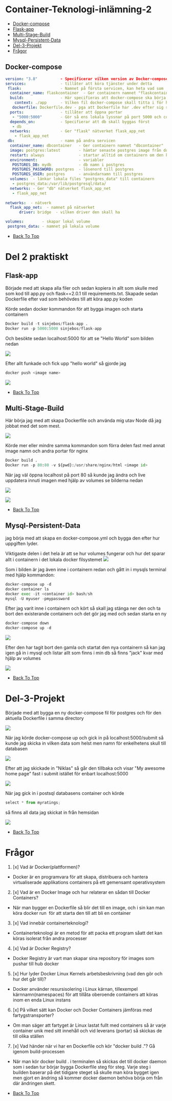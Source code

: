 # Container-Teknologi-inlämning-2 #
- [Docker-compose](#Docker-compose)
- [Flask-app](#Flask-app)
- [Multi-Stage-Build](#Multi-Stage-Build)
- [Mysql-Persistent-Data](#Mysql-Persistent-Data)
- [Del-3-Projekt](#Del-3-Projekt)
- [Frågor](#Frågor)

## Docker-compose

```yaml
version: "3.8"          - Specificerar vilken version av Docker-compose
services:               - tillåter att köra tjänster under detta
 flask:                 - Namnet på första servicen, kan heta vad som
  container_name: flaskcontainer  - Ger containern namnet "flaskcontainer"
  build:                - Här specifieras att docker-compose ska börja bygga
    context: ./app      - Vilken fil docker-compose skall titta i för hitta sin Dockerfile
   dockerfile: Dockerfile.dev - pga att Dockerfile har .dev efter sig så behövs så behövs det specifieras vilken fil
  ports:                - tillåter att öppna portar
   - "5000:5000"        - Gör så ens lokala lyssnar på port 5000 och containern lyssnar på 5000
  depends_on:           - Specifierar att db skall byggas först
   - db
  networks:             - Ger "flask" nätverket flask_app_net
    - flask_app_net
 db:                    - namn på andra servicen
  container_name: dbcontainer   - Ger containern namnet "dbcontainer"
  image: postgres:latest        - hämtar senaste postgres image från dockerhub
  restart: always               - startar alltid om containern om den kraschar eller diverse nerstängning
  environment:                  - variabler
   POSTGRES_DB: mydb            - db namn i postgres
   POSTGRES_PASSWORD: postgres  - lösenord till postgres
   POSTGRES_USER: postgres      - användarnamn till postgres
  volumes:  - länkar lokala files "postgres_data" till containern
   - postgres_data:/var/lib/postgresql/data/
  networks: - Ger "db" nätverket flask_app_net
   - flask_app_net
       
networks:  - nätverk
  flask_app_net:  - namnet på nätverket
      driver: bridge  - vilken driver den skall ha

volumes:        - skapar lokal volume
 postgres_data: - namnet på lokala volume
```

- [Back To Top](#Container-Teknologi-inlämning-2)

# Del 2 praktiskt #

## Flask-app ##

Började med att skapa alla filer och sedan kopiera in allt som skulle med som kod till app.py och flask==2.0.1 till requirements.txt.
Skapade sedan Dockerfile efter vad som behövdes till att köra app.py koden

Körde sedan docker kommandon för att bygga imagen och starta containern
```python
Docker build -t sinjebos/flask-app .
Docker run -p 5000:5000 sinjebos/flask-app
```
Och besökte sedan localhost:5000 för att se "Hello World" som bilden nedan

![](img/5.png)

Efter allt funkade och fick upp "hello world" så gjorde jag
```python
docker push <image name>
```

![](img/1.png)

- [Back To Top](#Container-Teknologi-inlämning-2)

## Multi-Stage-Build

Här börja jag med att skapa Dockerfile och använda mig utav Node då jag jobbat med det som mest.


![](img/8.png)

Körde mer eller mindre samma kommandon som förra delen fast med annat image namn och andra portar för nginx

```python
Docker build .
Docker run -p 80:80 -v ${pwd}:/usr/share/nginx/html <image id>
```

När jag väl öppna localhost på port 80 så kunde jag ändra och live uppdatera innuti imagen med hjälp av volumes se bilderna nedan

![](img/6.png)



![](img/7.png)

- [Back To Top](#Container-Teknologi-inlämning-2)

## Mysql-Persistent-Data

jag börja med att skapa en docker-compose.yml och bygga den efter hur uppgiften lyder.

Viktigaste delen i det hela är att se hur volumes fungerar och hur det sparar allt i containern i det lokala docker filsystemet
![](img/3.png)

Som i bilden är jag även inne i containern redan och gått in i mysqls terminal med hjälp kommandon:
```python
docker-compose up -d
docker container ls
docker exec -it <container id> bash/sh
mysql -U myuser -pmypassword
```

Efter jag varit inne i containern och kört så skall jag stänga ner den och ta bort den existerande containern och det gör jag med och sedan starta en ny

```python
docker-compose down
docker-compose up -d
```

![](img/2.png)

Efter den har tagit bort den gamla och startat den nya containern så kan jag igen gå in i mysql och listar allt som finns i min db så finns "jack" kvar med hjälp av volumes

![](img/4.png)

- [Back To Top](#Container-Teknologi-inlämning-2)

# Del-3-Projekt

Började med att bygga en ny docker-compose fil för postgres och för den aktuella Dockerfile i samma directory

![](img/9.png)

När jag körde docker-compose up och gick in på localhost:5000/submit så kunde jag skicka in vilken data som helst men namn för enkelhetens skull till databasen



![](img/10.png)

Efter att jag skickade in "Niklas" så går den tillbaka och visar "My awesome home page" fast i submit istället för enbart localhost:5000


![](img/11.png)

När jag gick in i postsql databasens container och körde

```python
select * from myratings;
```
så finns all data jag skickat in från hemsidan


![](img/12.png)


- [Back To Top](#Container-Teknologi-inlämning-2)

# Frågor

1. [x] Vad är Docker(plattformen)?

- Docker är en programvara för att skapa, distribuera och hantera virtualiserade applikations containers på ett gemensamt operativsystem


2. [x] Vad är en Docker Image och hur relaterar en sådan till Docker Containers?

- När man bygger en Dockerfile så blir det till en image, och i sin kan man köra docker run <image id> för att starta den till att bli en container


3. [x] Vad innebär containerteknologi?

- Containerteknologi är en metod för att packa ett program såatt det kan köras isolerat från andra processer

4. [x] Vad är Docker Registry?

- Docker Registry är vart man skapar sina repository för images som pushar till hub docker

5. [x] Hur lyder Docker Linux Kernels arbetsbeskrivning (vad den gör och hur det går till)?

- Docker använder resursisolering i Linux kärnan, tillexempel kärnnamn(namespaces) för att tillåta oberoende containers att köras inom en enda Linux instans

6. [x] På vilket sätt kan Docker och Docker Containers jämföras med fartygstransporter?

- Om man säger att fartyget är Linux lastat fullt med containers så är varje container unik med sitt innehåll och vid leverans (portar) så skickas de till olika ställen

7. [x] Vad händer när vi har en Dockerfile och kör "docker build ."? Gå igenom build-processen

- När man kör docker build . i terminalen så skickas det till docker daemon som i sedan tur börjar bygga Dockerfile steg för steg. Varje steg i builden baserar på det tidigare steget så skulle man köra bygget igen men gjort en ändring så kommer docker daemon behöva börja om från där ändringen skett.

- [Back To Top](#Container-Teknologi-inlämning-2)